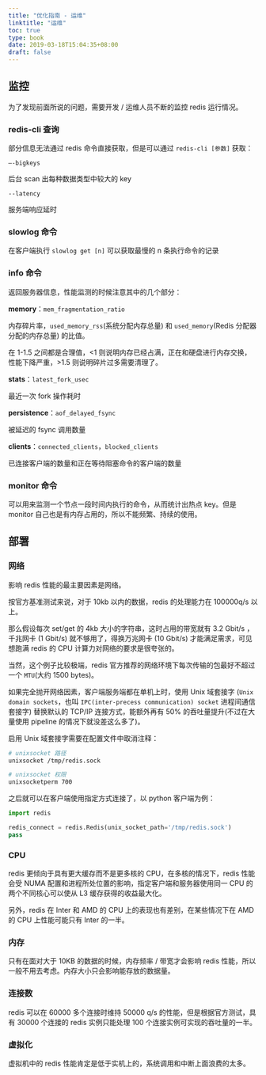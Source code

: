 ```yaml
---
title: "优化指南 - 运维"
linktitle: "运维"
toc: true
type: book
date: 2019-03-18T15:04:35+08:00
draft: false
---
```


## 监控

为了发现前面所说的问题，需要开发 / 运维人员不断的监控 redis 运行情况。

### redis-cli 查询

部分信息无法通过 redis 命令直接获取，但是可以通过 `redis-cli [参数]` 获取：

`–-bigkeys`

后台 scan 出每种数据类型中较大的 key

`--latency`

服务端响应延时

### slowlog 命令

在客户端执行 `slowlog get [n]` 可以获取最慢的 n 条执行命令的记录

### info 命令

返回服务器信息，性能监测的时候注意其中的几个部分：

**memory**：`mem_fragmentation_ratio`

内存碎片率，`used_memory_rss`(系统分配内存总量) 和 `used_memory`(Redis 分配器分配的内存总量) 的比值。

在 1-1.5 之间都是合理值，<1 则说明内存已经占满，正在和硬盘进行内存交换，性能下降严重，>1.5 则说明碎片过多需要清理了。

**stats**：`latest_fork_usec`

最近一次 fork 操作耗时

**persistence**：`aof_delayed_fsync`

被延迟的 fsync 调用数量

**clients**：`connected_clients`，`blocked_clients`

已连接客户端的数量和正在等待阻塞命令的客户端的数量

### monitor 命令

可以用来监测一个节点一段时间内执行的命令，从而统计出热点 key。但是 monitor 自己也是有内存占用的，所以不能频繁、持续的使用。

## 部署

### 网络

影响 redis 性能的最主要因素是网络。

按官方基准测试来说，对于 10kb 以内的数据，redis 的处理能力在 100000q/s 以上。

那么假设每次 set/get 的 4kb 大小的字符串，这时占用的带宽就有 3.2 Gbit/s ，千兆网卡 (1 Gbit/s) 就不够用了，得换万兆网卡 (10 Gbit/s) 才能满足需求，可见想跑满 redis 的 CPU 计算力对网络的要求是很夸张的。

当然，这个例子比较极端，redis 官方推荐的网络环境下每次传输的包最好不超过一个 `MTU`(大约 1500 bytes)。

如果完全抛开网络因素，客户端服务端都在单机上时，使用 Unix 域套接字 (`Unix domain sockets`，也叫 `IPC(inter-precess communication) socket` 进程间通信套接字) 替换默认的 TCP/IP 连接方式，能额外再有 50% 的吞吐量提升(不过在大量使用 pipeline 的情况下就没差这么多了)。

启用 Unix 域套接字需要在配置文件中取消注释：

```bash
# unixsocket 路径
unixsocket /tmp/redis.sock

# unixsocket 权限
unixsocketperm 700
```

之后就可以在客户端使用指定方式连接了，以 python 客户端为例：

```python
import redis

redis_connect = redis.Redis(unix_socket_path='/tmp/redis.sock')
pass
```

### CPU

redis 更倾向于具有更大缓存而不是更多核的 CPU，在多核的情况下，redis 性能会受 NUMA 配置和进程所处位置的影响，指定客户端和服务器使用同一 CPU 的两个不同核心可以使从 L3 缓存获得的收益最大化。

另外，redis 在 Inter 和 AMD 的 CPU 上的表现也有差别，在某些情况下在 AMD 的 CPU 上性能可能只有 Inter 的一半。

### 内存

只有在面对大于 10KB 的数据的时候，内存频率 / 带宽才会影响 redis 性能，所以一般不用去考虑。内存大小只会影响能存放的数据量。

### 连接数

redis 可以在 60000 多个连接时维持 50000 q/s 的性能，但是根据官方测试，具有 30000 个连接的 redis 实例只能处理 100 个连接实例可实现的吞吐量的一半。

### 虚拟化

虚拟机中的 redis 性能肯定是低于实机上的，系统调用和中断上面浪费的太多。
